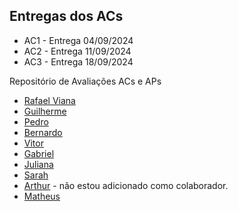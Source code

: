 ## Entregas dos ACs

* AC1 - Entrega 04/09/2024
* AC2 - Entrega 11/09/2024
* AC3 - Entrega 18/09/2024

Repositório de Avaliações ACs e APs

- [Rafael Viana](https://github.com/vianaR25/DevWeb)
- [Guilherme](https://github.com/gl-dias/DW)
- [Pedro](https://github.com/PedroQuadrat/dw)
- [Bernardo](https://github.com/meireles07/repositorio-dw)
- [Vitor](https://github.com/VitorOsouza02/DesenvolvimentoWeb)
- [Gabriel](https://github.com/brioncio/desenvolvimento_web)
- [Juliana](https://github.com/Julijolie/desenvolvimento_web/)
- [Sarah](https://github.com/sarahferrarir/desenvolvimento_web)
- [Arthur](https://github.com/Arthur-azeredo/DW) - não estou adicionado como colaborador.
- [Matheus](https://github.com/mcascaes/repositorio-dw)
